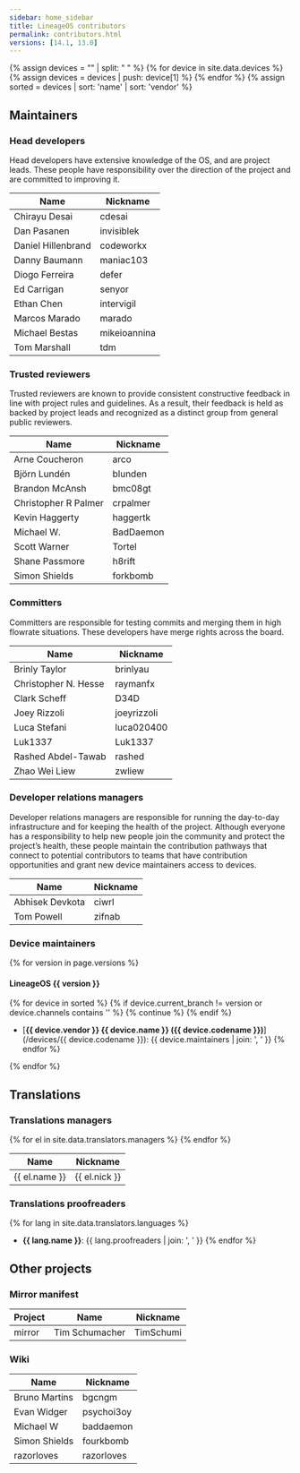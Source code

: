 ```yaml
---
sidebar: home_sidebar
title: LineageOS contributors
permalink: contributors.html
versions: [14.1, 13.0]
---
```


{% assign devices = "" | split: " " %}
{% for device in site.data.devices %}
{% assign devices = devices | push: device[1] %}
{% endfor %}
{% assign sorted = devices | sort: 'name' | sort: 'vendor' %}

## Maintainers

### Head developers

Head developers have extensive knowledge of the OS, and are project leads. These people have responsibility over the direction of
the project and are committed to improving it.

| Name | Nickname |
|------|----------|
| Chirayu Desai | cdesai |
| Dan Pasanen | invisiblek |
| Daniel Hillenbrand | codeworkx |
| Danny Baumann | maniac103 |
| Diogo Ferreira | defer |
| Ed Carrigan | senyor |
| Ethan Chen | intervigil |
| Marcos Marado | marado |
| Michael Bestas | mikeioannina |
| Tom Marshall | tdm |

### Trusted reviewers

Trusted reviewers are known to provide consistent constructive feedback in line with project rules and guidelines. As a result, 
their feedback is held as backed by project leads and recognized as a distinct group from general public reviewers.

| Name | Nickname |
|------|----------|
| Arne Coucheron | arco |
| Björn Lundén | blunden |
| Brandon McAnsh | bmc08gt |
| Christopher R Palmer | crpalmer |
| Kevin Haggerty | haggertk |
| Michael W. | BadDaemon |
| Scott Warner | Tortel |
| Shane Passmore | h8rift |
| Simon Shields | forkbomb |

### Committers

Committers are responsible for testing commits and merging them in high flowrate situations. These developers have merge rights across the board.

| Name | Nickname |
|------|----------|
| Brinly Taylor | brinlyau |
| Christopher N. Hesse | raymanfx |
| Clark Scheff | D34D |
| Joey Rizzoli | joeyrizzoli |
| Luca Stefani | luca020400 |
| Luk1337 | Luk1337 |
| Rashed Abdel-Tawab | rashed |
| Zhao Wei Liew | zwliew |

### Developer relations managers

Developer relations managers are responsible for running the day-to-day infrastructure and for keeping the health of the project.
Although everyone has a responsibility to help new people join the community and protect the project’s health, these people maintain the contribution
pathways that connect to potential contributors to teams that have contribution opportunities and grant new device maintainers access to devices.

| Name | Nickname |
|------|----------|
| Abhisek Devkota | ciwrl |
| Tom Powell | zifnab |

### Device maintainers

{% for version in page.versions %}

#### LineageOS {{ version }}

{% for device in sorted %}
{% if device.current_branch != version or device.channels contains '' %}
{% continue %}
{% endif %}
* [__{{ device.vendor }} {{ device.name }} ({{ device.codename }})__](/devices/{{ device.codename }}): {{ device.maintainers | join: ', ' }}
{% endfor %}

{% endfor %}

## Translations

### Translations managers

<table>
<thead>
<tr><th>Name</th><th>Nickname</th></tr>
</thead>
<tbody>
{% for el in site.data.translators.managers %}
<tr><td>{{ el.name }}</td><td>{{ el.nick }}</td></tr>
{% endfor %}
</tbody>
</table>

### Translations proofreaders

{% for lang in site.data.translators.languages %}
* __{{ lang.name }}__: {{ lang.proofreaders | join: ', ' }}
{% endfor %}

## Other projects

### Mirror manifest

| Project | Name | Nickname |
|---------|------|----------|
| mirror | Tim Schumacher | TimSchumi |

### Wiki

| Name           | Nickname   |
|----------------|------------|
| Bruno Martins  | bgcngm     |
| Evan Widger    | psychoi3oy |
| Michael W      | baddaemon  |
| Simon Shields  | fourkbomb  |
| razorloves     | razorloves |
